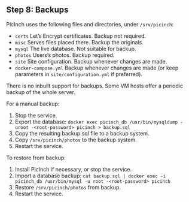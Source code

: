 ## Step 8: Backups
PicInch uses the following files and directories, under `/srv/picinch`:
- `certs` Let’s Encrypt certificates. Backup not required.
- `misc` Serves files placed there. Backup the originals.
- `mysql` The live database. Not suitable for backup.
- `photos` Users’s photos. Backup required.
- `site` Site configuration. Backup whenever changes are made.
- `docker-compose.yml` Backup whenever changes are made (or keep parameters in `site/configuration.yml` if preferred).

There is no inbuilt support for backups. Some VM hosts offer a periodic backup of the whole server.

For a manual backup:
1. Stop the service.
2. Export the database: `docker exec picinch_db /usr/bin/mysqldump -uroot -<root-password> picinch > backup.sql` 
3. Copy the resulting backup.sql file to a backup system.
4. Copy `/srv/picinch/photos` to the backup system.
5. Restart the service.

To restore from backup:
1. Install PicInch if necessary, or stop the service.
2. Import a database backup: `cat backup.sql | docker exec -i picinch_db /usr/bin/mysql -u root -<root-password> picinch`
3. Restore `/srv/picinch/photos` from backup.
4. Restart the service.

